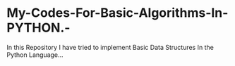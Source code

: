 # My-Codes-For-Basic-Algorithms-In-PYTHON.-
In this Repository I have tried to implement Basic Data Structures In the Python Language...
